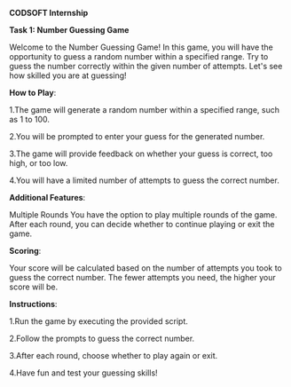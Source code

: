 **CODSOFT Internship**

**Task 1: Number Guessing Game**

Welcome to the Number Guessing Game! In this game, you will have the opportunity to guess a random number within a specified range. Try to guess the number correctly within the given number of attempts. Let's see how skilled you are at guessing!

**How to Play**:

1.The game will generate a random number within a specified range, such as 1 to 100.

2.You will be prompted to enter your guess for the generated number.

3.The game will provide feedback on whether your guess is correct, too high, or too low.

4.You will have a limited number of attempts to guess the correct number.

**Additional Features**:

Multiple Rounds
You have the option to play multiple rounds of the game. After each round, you can decide whether to continue playing or exit the game.

**Scoring**:

Your score will be calculated based on the number of attempts you took to guess the correct number. The fewer attempts you need, the higher your score will be.

**Instructions**:

1.Run the game by executing the provided script.

2.Follow the prompts to guess the correct number.

3.After each round, choose whether to play again or exit.

4.Have fun and test your guessing skills!
